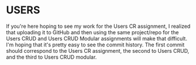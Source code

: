 # USERS
If you're here hoping to see my work for the Users CR assignment, I realized that uploading it to GitHub and then using the same project/repo for the Users CRUD and Users CRUD Modular assignments will make that difficult. I'm hoping that it's pretty easy to see the commit history. The first commit should correspond to the Users CR assignment, the second to Users CRUD, and the third to Users CRUD modular.